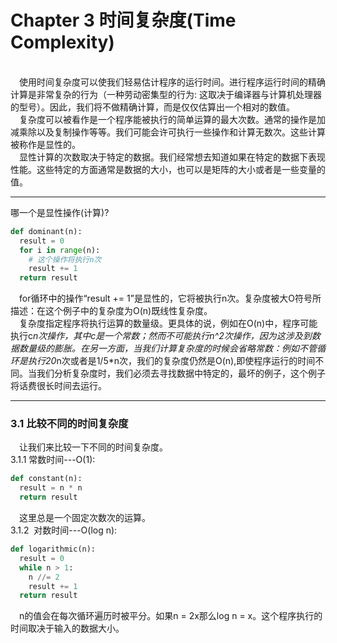 # Chapter 3 时间复杂度(Time Complexity)
<br>
&emsp;使用时间复杂度可以使我们轻易估计程序的运行时间。进行程序运行时间的精确计算是非常复杂的行为（一种劳动密集型的行为: 这取决于编译器与计算机处理器的型号）。因此，我们将不做精确计算，而是仅仅估算出一个相对的数值。
<br>
&emsp;复杂度可以被看作是一个程序能被执行的简单运算的最大次数。通常的操作是加减乘除以及复制操作等等。我们可能会许可执行一些操作和计算无数次。这些计算被称作是显性的。
<br>
&emsp;显性计算的次数取决于特定的数据。我们经常想去知道如果在特定的数据下表现性能。这些特定的方面通常是数据的大小，也可以是矩阵的大小或者是一些变量的值。
<br>

***
哪一个是显性操作(计算)?
```python
def dominant(n):
  result = 0
  for i in range(n):
    # 这个操作将执行n次
    result += 1
  return result
```
&emsp;for循环中的操作“result += 1”是显性的，它将被执行n次。复杂度被大O符号所描述：在这个例子中的复杂度为O(n)既线性复杂度。
<br>
&emsp;复杂度指定程序将执行运算的数量级。更具体的说，例如在O(n)中，程序可能执行c*n次操作，其中c是一个常数；然而不可能执行n^2次操作，因为这涉及到数据数量级的膨胀。在另一方面，当我们计算复杂度的时候会省略常数：例如不管循环是执行20*n次或者是1/5*n次，我们的复杂度仍然是O(n),即使程序运行的时间不同。当我们分析复杂度时，我们必须去寻找数据中特定的，最坏的例子，这个例子将话费很长时间去运行。

***
### 3.1 比较不同的时间复杂度
&emsp;让我们来比较一下不同的时间复杂度。
<br>
3.1.1 常数时间---O(1):
<br>
```python
def constant(n):
  result = n * n
  return result
```
&emsp;这里总是一个固定次数次的运算。
<br>
3.1.2  对数时间---O(log n):
<br>
```python
def logarithmic(n):
  result = 0
  while n > 1:
    n //= 2
    result += 1
  return result
```
&emsp;n的值会在每次循环遍历时被平分。如果n = 2x那么log n = x。这个程序执行的时间取决于输入的数据大小。
<br>
